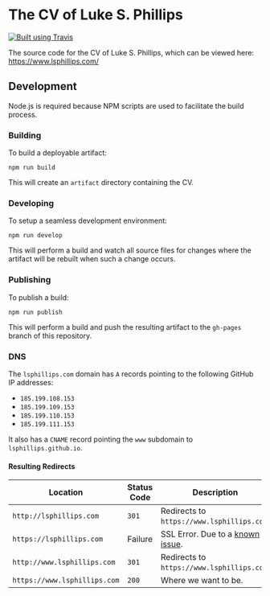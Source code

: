 # The CV of Luke S. Phillips

[![Built using Travis](https://img.shields.io/travis/com/lsphillips/CV/master.svg?maxAge=900)](https://travis-ci.com/lsphillips/CV)

The source code for the CV of Luke S. Phillips, which can be viewed here: https://www.lsphillips.com/

## Development

Node.js is required because NPM scripts are used to facilitate the build process.

### Building

To build a deployable artifact:

```
npm run build
```

This will create an `artifact` directory containing the CV.

### Developing

To setup a seamless development environment:

```
npm run develop
```

This will perform a build and watch all source files for changes where the artifact will be rebuilt when such a change occurs.

### Publishing

To publish a build:

```
npm run publish
```

This will perform a build and push the resulting artifact to the `gh-pages` branch of this repository.

### DNS

The `lsphillips.com` domain has `A` records pointing to the following GitHub IP addresses:

  - `185.199.108.153`
  - `185.199.109.153`
  - `185.199.110.153`
  - `185.199.111.153`

It also has a `CNAME` record pointing the `www` subdomain to `lsphillips.github.io`.

#### Resulting Redirects

| Location                     | Status Code | Description                                                                      |
| ---------------------------- | ----------- | -------------------------------------------------------------------------------- |
| `http://lsphillips.com`      | `301`       | Redirects to `https://www.lsphillips.com`.                                       |
| `https://lsphillips.com`     | Failure     | SSL Error. Due to a [known issue](https://github.com/isaacs/github/issues/1675). |
| `http://www.lsphillips.com`  | `301`       | Redirects to `https://www.lsphillips.com`.                                       |
| `https://www.lsphillips.com` | `200`       | Where we want to be.                                                             |

